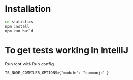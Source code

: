 # Installation

```sh
cd statistics
npm install
npm run build
```

# To get tests working in IntelliJ

Run test with Run config

```
TS_NODE_COMPILER_OPTIONS={"module": "commonjs" }
```
